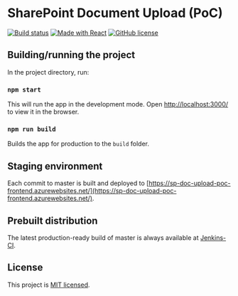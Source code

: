 # SharePoint Document Upload (PoC)

[![Build status](https://portal-solutions-ci.canadacentral.cloudapp.azure.com/buildStatus/icon?job=sp-doc-upload-poc-frontend%2Fmaster)](https://portal-solutions-ci.canadacentral.cloudapp.azure.com/job/sp-doc-upload-poc-frontend/)
[![Made with React](https://img.shields.io/badge/Made%20with-React%20v16.10-informational)](https://reactjs.org/)
[![GitHub license](https://img.shields.io/badge/license-MIT-blue.svg)](./LICENSE)

## Building/running the project

In the project directory, run:

### `npm start`

This will run the app in the development mode. Open [http://localhost:3000/](http://localhost:3000/) to view it in the browser.

### `npm run build`

Builds the app for production to the `build` folder.

## Staging environment

Each commit to master is built and deployed to [https://sp-doc-upload-poc-frontend.azurewebsites.net/](https://sp-doc-upload-poc-frontend.azurewebsites.net/).

## Prebuilt distribution

The latest production-ready build of master is always available at [Jenkins-CI](https://portal-solutions-ci.canadacentral.cloudapp.azure.com/job/sp-doc-upload-poc-frontend/job/master/lastSuccessfulBuild/artifact/sp-doc-upload-poc-frontend.tar.gz).

## License

This project is [MIT licensed](./LICENSE).

